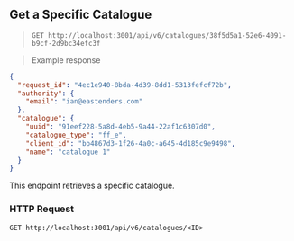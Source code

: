 ## Get a Specific Catalogue

> `GET http://localhost:3001/api/v6/catalogues/38f5d5a1-52e6-4091-b9cf-2d9bc34efc3f`

> Example response

```json
{
  "request_id": "4ec1e940-8bda-4d39-8dd1-5313fefcf72b",
  "authority": {
    "email": "ian@eastenders.com"
  },
  "catalogue": {
    "uuid": "91eef228-5a8d-4eb5-9a44-22af1c6307d0",
    "catalogue_type": "ff_e",
    "client_id": "bb4867d3-1f26-4a0c-a645-4d185c9e9498",
    "name": "catalogue 1"
  }
}
```

This endpoint retrieves a specific catalogue.

### HTTP Request

`GET http://localhost:3001/api/v6/catalogues/<ID>`

